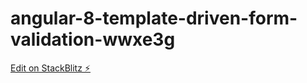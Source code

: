 # angular-8-template-driven-form-validation-wwxe3g

[Edit on StackBlitz ⚡️](https://stackblitz.com/edit/angular-8-template-driven-form-validation-wwxe3g)